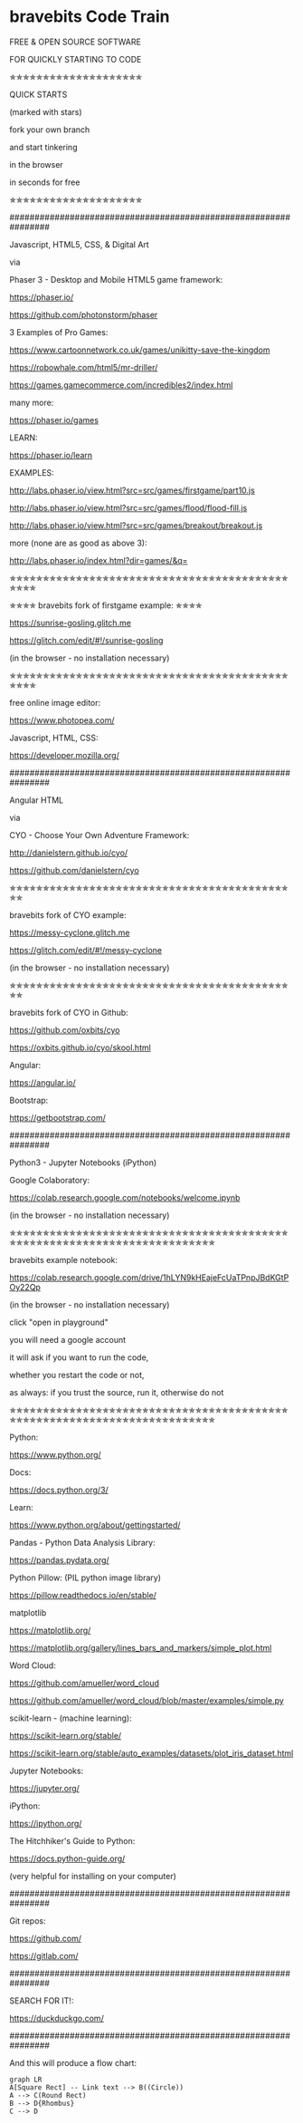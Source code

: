 # bravebits Code Train

FREE & OPEN SOURCE SOFTWARE

FOR QUICKLY STARTING TO CODE

✯✯✯✯✯✯✯✯✯✯✯✯✯✯✯✯✯✯✯✯

QUICK STARTS

(marked with stars)

fork your own branch

and start tinkering 

in the browser

in seconds for free

✯✯✯✯✯✯✯✯✯✯✯✯✯✯✯✯✯✯✯✯

################################################################

Javascript, HTML5, CSS, & Digital Art 

via 

Phaser 3 - Desktop and Mobile HTML5 game framework:

https://phaser.io/

https://github.com/photonstorm/phaser



3 Examples of Pro Games:

https://www.cartoonnetwork.co.uk/games/unikitty-save-the-kingdom

https://robowhale.com/html5/mr-driller/

https://games.gamecommerce.com/incredibles2/index.html



many more:

https://phaser.io/games



LEARN:

https://phaser.io/learn



EXAMPLES:

http://labs.phaser.io/view.html?src=src/games/firstgame/part10.js

http://labs.phaser.io/view.html?src=src/games/flood/flood-fill.js

http://labs.phaser.io/view.html?src=src/games/breakout/breakout.js



more (none are as good as above 3):

http://labs.phaser.io/index.html?dir=games/&q=



✯✯✯✯✯✯✯✯✯✯✯✯✯✯✯✯✯✯✯✯✯✯✯✯✯✯✯✯✯✯✯✯✯✯✯✯✯✯✯✯✯✯✯✯✯✯

✯✯✯✯ bravebits fork of firstgame example: ✯✯✯✯

https://sunrise-gosling.glitch.me

https://glitch.com/edit/#!/sunrise-gosling

(in the browser - no installation necessary)

✯✯✯✯✯✯✯✯✯✯✯✯✯✯✯✯✯✯✯✯✯✯✯✯✯✯✯✯✯✯✯✯✯✯✯✯✯✯✯✯✯✯✯✯✯✯



free online image editor:

https://www.photopea.com/



Javascript, HTML, CSS:

https://developer.mozilla.org/



################################################################



Angular HTML

via

CYO - Choose Your Own Adventure Framework:

http://danielstern.github.io/cyo/

https://github.com/danielstern/cyo



✯✯✯✯✯✯✯✯✯✯✯✯✯✯✯✯✯✯✯✯✯✯✯✯✯✯✯✯✯✯✯✯✯✯✯✯✯✯✯✯✯✯✯✯

bravebits fork of CYO example:

https://messy-cyclone.glitch.me

https://glitch.com/edit/#!/messy-cyclone

(in the browser - no installation necessary)

✯✯✯✯✯✯✯✯✯✯✯✯✯✯✯✯✯✯✯✯✯✯✯✯✯✯✯✯✯✯✯✯✯✯✯✯✯✯✯✯✯✯✯✯



bravebits fork of CYO in Github:

https://github.com/oxbits/cyo

https://oxbits.github.io/cyo/skool.html



Angular:

https://angular.io/



Bootstrap:

https://getbootstrap.com/



################################################################



Python3 - Jupyter Notebooks (iPython)

Google Colaboratory:

https://colab.research.google.com/notebooks/welcome.ipynb

(in the browser - no installation necessary)



✯✯✯✯✯✯✯✯✯✯✯✯✯✯✯✯✯✯✯✯✯✯✯✯✯✯✯✯✯✯✯✯✯✯✯✯✯✯✯✯✯✯✯✯✯✯✯✯✯✯✯✯✯✯✯✯✯✯✯✯✯✯✯✯✯✯✯✯✯✯✯✯✯

bravebits example notebook:

https://colab.research.google.com/drive/1hLYN9kHEajeFcUaTPnpJBdKGtPOy22Qp

(in the browser - no installation necessary)

click "open in playground"

you will need a google account

it will ask if you want to run the code, 

whether you restart the code or not,

as always: if you trust the source, run it, otherwise do not

✯✯✯✯✯✯✯✯✯✯✯✯✯✯✯✯✯✯✯✯✯✯✯✯✯✯✯✯✯✯✯✯✯✯✯✯✯✯✯✯✯✯✯✯✯✯✯✯✯✯✯✯✯✯✯✯✯✯✯✯✯✯✯✯✯✯✯✯✯✯✯✯✯



Python:

https://www.python.org/



Docs:

https://docs.python.org/3/



Learn:

https://www.python.org/about/gettingstarted/



Pandas - Python Data Analysis Library:

https://pandas.pydata.org/



Python Pillow: (PIL python image library)

https://pillow.readthedocs.io/en/stable/



matplotlib

https://matplotlib.org/

https://matplotlib.org/gallery/lines_bars_and_markers/simple_plot.html



Word Cloud:

https://github.com/amueller/word_cloud

https://github.com/amueller/word_cloud/blob/master/examples/simple.py



scikit-learn - (machine learning):

https://scikit-learn.org/stable/

https://scikit-learn.org/stable/auto_examples/datasets/plot_iris_dataset.html



Jupyter Notebooks:

https://jupyter.org/



iPython:

https://ipython.org/



The Hitchhiker's Guide to Python:

https://docs.python-guide.org/

(very helpful for installing on your computer)



################################################################



Git repos:

https://github.com/

https://gitlab.com/



################################################################



SEARCH FOR IT!:

https://duckduckgo.com/



################################################################

And this will produce a flow chart:

```mermaid
graph LR
A[Square Rect] -- Link text --> B((Circle))
A --> C(Round Rect)
B --> D{Rhombus}
C --> D
```
